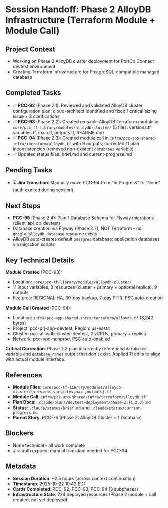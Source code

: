 # Session Handoff: Phase 2 AlloyDB Infrastructure (Terraform Module + Module Call)

## Project Context
- Working on Phase 2 AlloyDB cluster deployment for PortCo Connect devtest environment
- Creating Terraform infrastructure for PostgreSQL-compatible managed database

## Completed Tasks
- ✅ **PCC-92** (Phase 2.1): Reviewed and validated AlloyDB cluster configuration plan; cloud-architect identified and fixed 1 critical sizing issue + 3 clarifications
- ✅ **PCC-93** (Phase 2.2): Created reusable AlloyDB Terraform module in `core/pcc-tf-library/modules/alloydb-cluster/` (5 files: versions.tf, variables.tf, main.tf, outputs.tf, README.md)
- ✅ **PCC-94** (Phase 2.3): Created module call in `infra/pcc-app-shared-infra/terraform/alloydb.tf` with 9 outputs; corrected 11 plan inconsistencies (removed non-existent `databases` variable)
- ✅ Updated status files: brief.md and current-progress.md

## Pending Tasks
- ⏳ **Jira Transition**: Manually move PCC-94 from "In Progress" to "Done" (auth expired during session)

## Next Steps
- **PCC-95** (Phase 2.4): Plan 1 Database Schema for Flyway migrations (client_api_db_devtest)
- Database creation via Flyway (Phase 2.7), NOT Terraform - no `google_alloydb_database` resource exists
- AlloyDB auto-creates default `postgres` database; application databases via migration scripts

## Key Technical Details
**Module Created** (PCC-93):
- Location: `core/pcc-tf-library/modules/alloydb-cluster/`
- 11 input variables, 3 resources (cluster + primary + optional replica), 9 outputs
- Features: REGIONAL HA, 30-day backup, 7-day PITR, PSC auto-creation

**Module Call Created** (PCC-94):
- Location: `infra/pcc-app-shared-infra/terraform/alloydb.tf` (3,242 bytes)
- Project: pcc-prj-app-devtest, Region: us-east4
- Cluster: pcc-alloydb-cluster-devtest, 2 vCPUs, primary + replica
- Network: pcc-vpc-nonprod, PSC auto-enabled

**Critical Correction**: Phase 2.3 plan incorrectly referenced `databases` variable and `database_names` output that don't exist. Applied 11 edits to align with actual module interface.

## References
- **Module Files**: `core/pcc-tf-library/modules/alloydb-cluster/{versions,variables,main,outputs}.tf`
- **Module Call**: `infra/pcc-app-shared-infra/terraform/alloydb.tf`
- **Plan Docs**: `.claude/plans/devtest-deployment/phase-2.{1,2,3}.md`
- **Status**: `.claude/status/brief.md` and `.claude/status/current-progress.md`
- **Parent Story**: PCC-76 (Phase 2: AlloyDB Cluster + 1 Database)

## Blockers
- None technical - all work complete
- Jira auth expired; manual transition needed for PCC-94

## Metadata
- **Session Duration**: ~2.5 hours (across context continuation)
- **Timestamp**: 2025-10-22 10:43 EDT
- **Cards Completed**: PCC-92, PCC-93, PCC-94 (3 subphases)
- **Infrastructure State**: 224 deployed resources (Phase 2 module + call created, not yet deployed)
